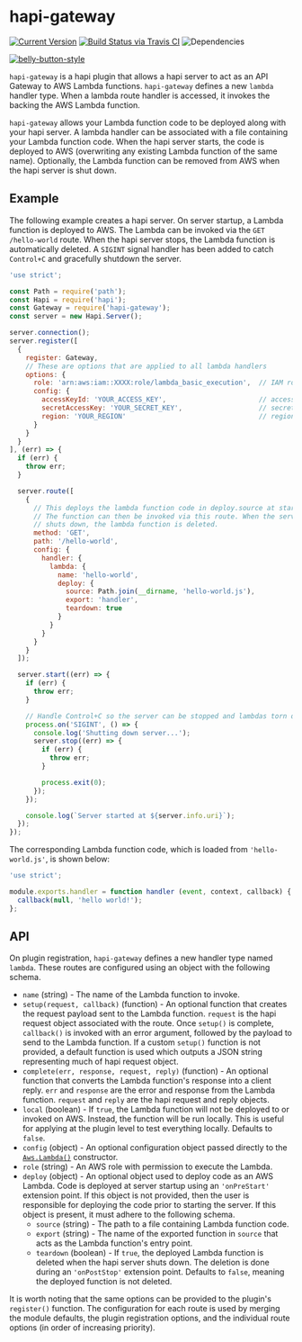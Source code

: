 # hapi-gateway

[![Current Version](https://img.shields.io/npm/v/hapi-gateway.svg)](https://www.npmjs.org/package/hapi-gateway)
[![Build Status via Travis CI](https://travis-ci.org/continuationlabs/hapi-gateway.svg?branch=master)](https://travis-ci.org/continuationlabs/hapi-gateway)
![Dependencies](http://img.shields.io/david/continuationlabs/hapi-gateway.svg)

[![belly-button-style](https://cdn.rawgit.com/continuationlabs/belly-button/master/badge.svg)](https://github.com/continuationlabs/belly-button)

`hapi-gateway` is a hapi plugin that allows a hapi server to act as an API Gateway to AWS Lambda functions. `hapi-gateway` defines a new `lambda` handler type. When a lambda route handler is accessed, it invokes the backing the AWS Lambda function.

`hapi-gateway` allows your Lambda function code to be deployed along with your hapi server. A lambda handler can be associated with a file containing your Lambda function code. When the hapi server starts, the code is deployed to AWS (overwriting any existing Lambda function of the same name). Optionally, the Lambda function can be removed from AWS when the hapi server is shut down.

## Example

The following example creates a hapi server. On server startup, a Lambda function is deployed to AWS. The Lambda can be invoked via the `GET /hello-world` route. When the hapi server stops, the Lambda function is automatically deleted. A `SIGINT` signal handler has been added to catch `Control+C` and gracefully shutdown the server.

```javascript
'use strict';

const Path = require('path');
const Hapi = require('hapi');
const Gateway = require('hapi-gateway');
const server = new Hapi.Server();

server.connection();
server.register([
  {
    register: Gateway,
    // These are options that are applied to all lambda handlers
    options: {
      role: 'arn:aws:iam::XXXX:role/lambda_basic_execution',  // IAM role
      config: {
        accessKeyId: 'YOUR_ACCESS_KEY',                       // access key
        secretAccessKey: 'YOUR_SECRET_KEY',                   // secret key
        region: 'YOUR_REGION'                                 // region
      }
    }
  }
], (err) => {
  if (err) {
    throw err;
  }

  server.route([
    {
      // This deploys the lambda function code in deploy.source at startup.
      // The function can then be invoked via this route. When the server
      // shuts down, the lambda function is deleted.
      method: 'GET',
      path: '/hello-world',
      config: {
        handler: {
          lambda: {
            name: 'hello-world',
            deploy: {
              source: Path.join(__dirname, 'hello-world.js'),
              export: 'handler',
              teardown: true
            }
          }
        }
      }
    }
  ]);

  server.start((err) => {
    if (err) {
      throw err;
    }

    // Handle Control+C so the server can be stopped and lambdas torn down
    process.on('SIGINT', () => {
      console.log('Shutting down server...');
      server.stop((err) => {
        if (err) {
          throw err;
        }

        process.exit(0);
      });
    });

    console.log(`Server started at ${server.info.uri}`);
  });
});
```

The corresponding Lambda function code, which is loaded from `'hello-world.js'`, is shown below:

```javascript
'use strict';

module.exports.handler = function handler (event, context, callback) {
  callback(null, 'hello world!');
};
```

## API

On plugin registration, `hapi-gateway` defines a new handler type named `lambda`. These routes are configured using an object with the following schema.

- `name` (string) - The name of the Lambda function to invoke.
- `setup(request, callback)` (function) - An optional function that creates the request payload sent to the Lambda function. `request` is the hapi request object associated with the route. Once `setup()` is complete, `callback()` is invoked with an error argument, followed by the payload to send to the Lambda function. If a custom `setup()` function is not provided, a default function is used which outputs a JSON string representing much of hapi request object.
- `complete(err, response, request, reply)` (function) - An optional function that converts the Lambda function's response into a client reply. `err` and `response` are the error and response from the Lambda function. `request` and `reply` are the hapi request and reply objects.
- `local` (boolean) - If `true`, the Lambda function will not be deployed to or invoked on AWS. Instead, the function will be run locally. This is useful for applying at the plugin level to test everything locally. Defaults to `false`.
- `config` (object) - An optional configuration object passed directly to the [`Aws.Lambda()`](http://docs.aws.amazon.com/AWSJavaScriptSDK/latest/AWS/Lambda.html#constructor-property) constructor.
- `role` (string) - An AWS role with permission to execute the Lambda.
- `deploy` (object) - An optional object used to deploy code as an AWS Lambda. Code is deployed at server startup using an `'onPreStart'` extension point. If this object is not provided, then the user is responsible for deploying the code prior to starting the server. If this object is present, it must adhere to the following schema.
  - `source` (string) - The path to a file containing Lambda function code.
  - `export` (string) - The name of the exported function in `source` that acts as the Lambda function's entry point.
  - `teardown` (boolean) - If `true`, the deployed Lambda function is deleted when the hapi server shuts down. The deletion is done during an `'onPostStop'` extension point. Defaults to `false`, meaning the deployed function is not deleted.

It is worth noting that the same options can be provided to the plugin's `register()` function. The configuration for each route is used by merging the module defaults, the plugin registration options, and the individual route options (in order of increasing priority).
